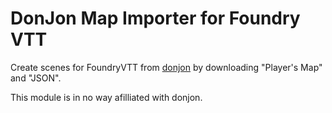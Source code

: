 # DonJon Map Importer for Foundry VTT

Create scenes for FoundryVTT from [donjon](https://donjon.bin.sh/fantasy/dungeon/) by downloading "Player's Map" and "JSON".

This module is in no way afilliated with donjon.

